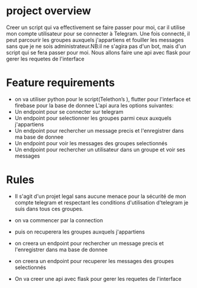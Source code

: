 # project overview
Creer un script qui va effectivement se faire passer pour moi, car il utilise mon compte utilisateur pour se connecter à Telegram. Une fois connecté, il peut parcourir les groupes auxquels j'appartiens et fouiller les messages sans que je ne sois administrateur.NB:il ne s'agira pas d'un bot, mais d'un script qui se fera passer pour moi.
Nous allons faire une api avec flask pour gerer les requetes de l'interface


# Feature requirements
- on va utiliser python pour le script(Telethon’s ), flutter pour l'interface et firebase pour la base de donnee
L'api aura les options suivantes:
- Un endpoint pour se connecter sur telegram
- Un endpoint pour selectionner les groupes parmi ceux auxquels j'appartiens
- Un endpoint pour rechercher un message precis et l'enregistrer dans ma base de donnee
- Un endpoint pour voir les messages des groupes selectionnés
- Un endpoint pour rechercher un utilisateur dans un groupe et voir ses messages

# Rules
- Il s'agit d'un projet legal sans aucune menace pour la sécurité de mon compte telegram et respectant les conditions d'utilisation d'telegram je suis dans tous ces groupes.
- on va commencer par la connection
- puis on recuperera les groupes auxquels j'appartiens
- on creera un endpoint pour rechercher un message precis et l'enregistrer dans ma base de donnee
- on creera un endpoint pour recuperer les messages des groupes selectionnés

- On va creer une api avec flask pour gerer les requetes de l'interface
